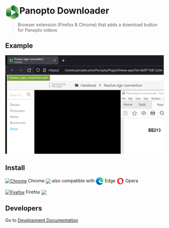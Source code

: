 # <img src="source/icon.png" width="45" align="left"> Panopto Downloader

> Browser extension (Firefox & Chrome) that adds a download button for Panopto videos

## Example
![](media/preview.png)


## Install

[link-chrome]: https://chrome.google.com/webstore/detail/ 'Version published on Chrome Web Store'
[link-firefox]: https://addons.mozilla.org/en-US/firefox/addon/panopto-downloader/ 'Version published on Mozilla Add-ons'

[<img src="https://raw.githubusercontent.com/alrra/browser-logos/90fdf03c/src/chrome/chrome.svg" width="48" alt="Chrome" valign="middle">][link-chrome]  Chrome [<img valign="middle" src="https://img.shields.io/chrome-web-store/v/hlepfoohegkhhmjieoechaddaejaokhf.svg?label=%20">][link-chrome] also compatible with [<img src="https://raw.githubusercontent.com/alrra/browser-logos/90fdf03c/src/edge/edge.svg" width="24" alt="Edge" valign="middle">][link-chrome] Edge [<img src="https://raw.githubusercontent.com/alrra/browser-logos/90fdf03c/src/opera/opera.svg" width="24" alt="Opera" valign="middle">][link-chrome] Opera

[<img src="https://raw.githubusercontent.com/alrra/browser-logos/90fdf03c/src/firefox/firefox.svg" width="48" alt="Firefox" valign="middle">][link-firefox] Firefox [<img valign="middle" src="https://img.shields.io/amo/v/refined-github-.svg?label=%20">][link-firefox]


## Developers
Go to [Development Documentation](DEVELOPMENT.md)